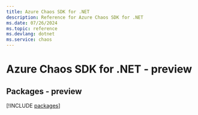 ```yaml
---
title: Azure Chaos SDK for .NET
description: Reference for Azure Chaos SDK for .NET
ms.date: 07/26/2024
ms.topic: reference
ms.devlang: dotnet
ms.service: chaos
---
```

# Azure Chaos SDK for .NET - preview
## Packages - preview
[!INCLUDE [packages](chaos-index.md)]